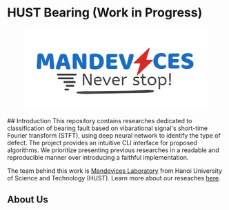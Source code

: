 # HUST Bearing (Work in Progress)
<p align="center">
    <img src="assests/mandevices_logo.png">
</p>
## Introduction
This repository contains researches dedicated to classification of bearing fault based on vibarational signal's short-time Fourier transform (STFT), using deep neural network to identify the type of defect.
The project provides an intuitive CLI interface for proposed algorithms.
We prioritize presenting previous researches in a readable and reproducible manner over introducing a faithful implementation.

The team behind this work is [Mandevices Laboratory](https://www.facebook.com/mandeviceslaboratory) from Hanoi University of Science and Technology (HUST). Learn more about our reseaches [here](#about-us).
## About Us
